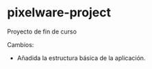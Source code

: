 # pixelware-project
Proyecto de fin de curso

Cambios:
  - Añadida la estructura básica de la aplicación.
